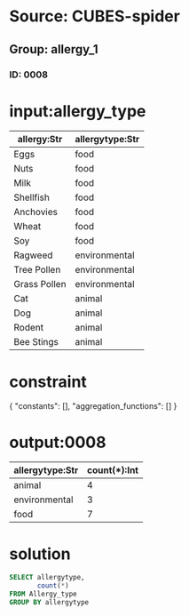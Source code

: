 # Source: CUBES-spider
## Group: allergy_1
### ID: 0008

# input:allergy_type

| allergy:Str | allergytype:Str |
|---|---|
| Eggs | food |
| Nuts | food |
| Milk | food |
| Shellfish | food |
| Anchovies | food |
| Wheat | food |
| Soy | food |
| Ragweed | environmental |
| Tree Pollen | environmental |
| Grass Pollen | environmental |
| Cat | animal |
| Dog | animal |
| Rodent | animal |
| Bee Stings | animal |

# constraint

{
  "constants": [],
  "aggregation_functions": []
}

# output:0008

| allergytype:Str | count(*):Int |
|---|---|
| animal | 4 |
| environmental | 3 |
| food | 7 |

# solution

```sql
SELECT allergytype,
       count(*)
FROM Allergy_type
GROUP BY allergytype
```

